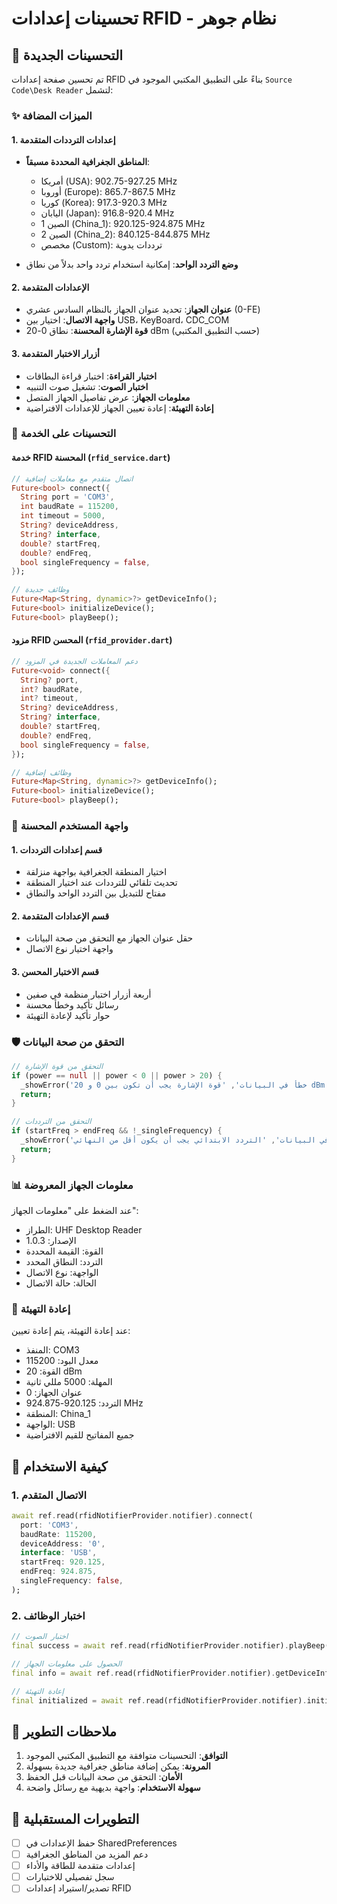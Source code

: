 # تحسينات إعدادات RFID - نظام جوهر

## 🔧 التحسينات الجديدة

تم تحسين صفحة إعدادات RFID بناءً على التطبيق المكتبي الموجود في `Source Code\Desk Reader` لتشمل:

### ✨ الميزات المضافة

#### 1. إعدادات الترددات المتقدمة
- **المناطق الجغرافية المحددة مسبقاً**:
  - أمريكا (USA): 902.75-927.25 MHz
  - أوروبا (Europe): 865.7-867.5 MHz
  - كوريا (Korea): 917.3-920.3 MHz
  - اليابان (Japan): 916.8-920.4 MHz
  - الصين 1 (China_1): 920.125-924.875 MHz
  - الصين 2 (China_2): 840.125-844.875 MHz
  - مخصص (Custom): ترددات يدوية

- **وضع التردد الواحد**: إمكانية استخدام تردد واحد بدلاً من نطاق

#### 2. الإعدادات المتقدمة
- **عنوان الجهاز**: تحديد عنوان الجهاز بالنظام السادس عشري (0-FE)
- **واجهة الاتصال**: اختيار بين USB، KeyBoard، CDC_COM
- **قوة الإشارة المحسنة**: نطاق 0-20 dBm (حسب التطبيق المكتبي)

#### 3. أزرار الاختبار المتقدمة
- **اختبار القراءة**: اختبار قراءة البطاقات
- **اختبار الصوت**: تشغيل صوت التنبيه
- **معلومات الجهاز**: عرض تفاصيل الجهاز المتصل
- **إعادة التهيئة**: إعادة تعيين الجهاز للإعدادات الافتراضية

### 🔄 التحسينات على الخدمة

#### خدمة RFID المحسنة (`rfid_service.dart`)
```dart
// اتصال متقدم مع معاملات إضافية
Future<bool> connect({
  String port = 'COM3',
  int baudRate = 115200,
  int timeout = 5000,
  String? deviceAddress,
  String? interface,
  double? startFreq,
  double? endFreq,
  bool singleFrequency = false,
});

// وظائف جديدة
Future<Map<String, dynamic>?> getDeviceInfo();
Future<bool> initializeDevice();
Future<bool> playBeep();
```

#### مزود RFID المحسن (`rfid_provider.dart`)
```dart
// دعم المعاملات الجديدة في المزود
Future<void> connect({
  String? port,
  int? baudRate,
  int? timeout,
  String? deviceAddress,
  String? interface,
  double? startFreq,
  double? endFreq,
  bool singleFrequency = false,
});

// وظائف إضافية
Future<Map<String, dynamic>?> getDeviceInfo();
Future<bool> initializeDevice();
Future<bool> playBeep();
```

### 📱 واجهة المستخدم المحسنة

#### 1. قسم إعدادات الترددات
- اختيار المنطقة الجغرافية بواجهة منزلقة
- تحديث تلقائي للترددات عند اختيار المنطقة
- مفتاح للتبديل بين التردد الواحد والنطاق

#### 2. قسم الإعدادات المتقدمة
- حقل عنوان الجهاز مع التحقق من صحة البيانات
- واجهة اختيار نوع الاتصال

#### 3. قسم الاختبار المحسن
- أربعة أزرار اختبار منظمة في صفين
- رسائل تأكيد وخطأ محسنة
- حوار تأكيد لإعادة التهيئة

### 🛡️ التحقق من صحة البيانات

```dart
// التحقق من قوة الإشارة
if (power == null || power < 0 || power > 20) {
  _showError('خطأ في البيانات', 'قوة الإشارة يجب أن تكون بين 0 و 20 dBm');
  return;
}

// التحقق من الترددات
if (startFreq > endFreq && !_singleFrequency) {
  _showError('خطأ في البيانات', 'التردد الابتدائي يجب أن يكون أقل من النهائي');
  return;
}
```

### 📊 معلومات الجهاز المعروضة

عند الضغط على "معلومات الجهاز":
- الطراز: UHF Desktop Reader
- الإصدار: 1.0.3
- القوة: القيمة المحددة
- التردد: النطاق المحدد
- الواجهة: نوع الاتصال
- الحالة: حالة الاتصال

### 🔄 إعادة التهيئة

عند إعادة التهيئة، يتم إعادة تعيين:
- المنفذ: COM3
- معدل البود: 115200
- القوة: 20 dBm
- المهلة: 5000 مللي ثانية
- عنوان الجهاز: 0
- التردد: 920.125-924.875 MHz
- المنطقة: China_1
- الواجهة: USB
- جميع المفاتيح للقيم الافتراضية

## 🚀 كيفية الاستخدام

### 1. الاتصال المتقدم
```dart
await ref.read(rfidNotifierProvider.notifier).connect(
  port: 'COM3',
  baudRate: 115200,
  deviceAddress: '0',
  interface: 'USB',
  startFreq: 920.125,
  endFreq: 924.875,
  singleFrequency: false,
);
```

### 2. اختبار الوظائف
```dart
// اختبار الصوت
final success = await ref.read(rfidNotifierProvider.notifier).playBeep();

// الحصول على معلومات الجهاز
final info = await ref.read(rfidNotifierProvider.notifier).getDeviceInfo();

// إعادة التهيئة
final initialized = await ref.read(rfidNotifierProvider.notifier).initializeDevice();
```

## 📝 ملاحظات التطوير

1. **التوافق**: التحسينات متوافقة مع التطبيق المكتبي الموجود
2. **المرونة**: يمكن إضافة مناطق جغرافية جديدة بسهولة
3. **الأمان**: التحقق من صحة البيانات قبل الحفظ
4. **سهولة الاستخدام**: واجهة بديهية مع رسائل واضحة

## 🔮 التطويرات المستقبلية

- [ ] حفظ الإعدادات في SharedPreferences
- [ ] دعم المزيد من المناطق الجغرافية
- [ ] إعدادات متقدمة للطاقة والأداء
- [ ] سجل تفصيلي للاختبارات
- [ ] تصدير/استيراد إعدادات RFID